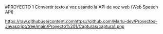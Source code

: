 #PROYECTO 1
Convertir texto a voz usando la API de voz web (Web Speech API)

https://raw.githubusercontent.comhttps://github.com/Marlu-dev/Proyectos-Javascript/tree/main/Proyecto%201/Capturas/captura1.png